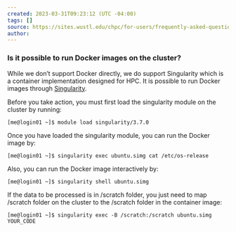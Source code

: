 ```yaml
---
created: 2023-03-31T09:23:12 (UTC -04:00)
tags: []
source: https://sites.wustl.edu/chpc/for-users/frequently-asked-questions-faq/docker-images-1/
author: 
---
```


### Is it possible to run Docker images on the cluster?

While we don’t support Docker directly, we do support Singularity which is a container implementation designed for HPC. It is possible to run Docker images through [Singularity](https://sites.wustl.edu/chpc/resources/software/singularity/).

Before you take action, you must first load the singularity module on the cluster by running:

```
[me@login01 ~]$ module load singularity/3.7.0
```

Once you have loaded the singularity module, you can run the Docker image by:

```
[me@login01 ~]$ singularity exec ubuntu.simg cat /etc/os-release
```

Also, you can run the Docker image interactively by:

```
[me@login01 ~]$ singularity shell ubuntu.simg
```

If the data to be processed is in /scratch folder, you just need to map /scratch folder on the cluster to the /scratch folder in the container image:

```
[me@login01 ~]$ singularity exec -B /scratch:/scratch ubuntu.simg YOUR_CODE
```
